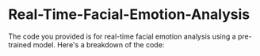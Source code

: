 # Real-Time-Facial-Emotion-Analysis
The code you provided is for real-time facial emotion analysis using a pre-trained model. Here's a breakdown of the code:
